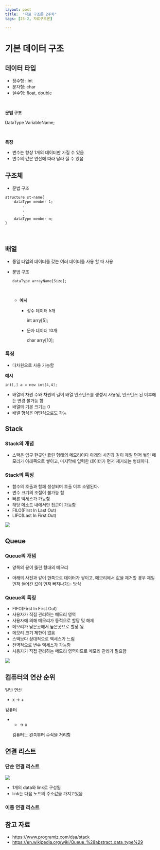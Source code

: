 ```yaml
---
layout: post
title:  "자료 구조론 2주차"
tags: [23-2, 자료구조론]

---
```


# 기본 데이터 구조

## 데이터 타입

- 정수형 : int
- 문자형: char
- 실수형: float, double

<br/>

**문법 구조**

DataType VariableName;

<br/>

**특징**

- 변수는 항상 1개의 데이터만 가질 수 있음
- 변수의 값은 연산에 따라 달라 질 수 있음



## 구조체

*  문법 구조

```
structure st-name{
	dataType member 1;
		.
		.
		.
	dataType member n;
}
```

<br/>

## 배열

* 동일 타입의 데이터를 갖는 여러 데이터를 사용 할 때 사용

* 문법 구조

  ```
  dataType arrayName[Size];
  ```

  <br/>

  * **예시**

     * 정수 데이터 5개

       int arry[5];

     * 문자 데이터 10개

       char arry[10];

### 특징

* 다차원으로 사용 가능함

**예시**

```
int[,] a = new int[4,4];
```

* 배열의 차원 수와 차원의 길이 배열 인스턴스를 생성시 사용됨, 인스턴스 된 이후에는 변경 불가능 함
* 배열의 기본 크기는 0
* 배열 형식은 어떤식으로도 가능



## Stack

### Stack의 개념

* 스택은 입구 한곳만 뜷린 형태의 메모리이다
  아래의 사진과 같이 제일 먼저 쌓인 메모리가 아래쪽으로 쌓이고, 마지막에 입력한 데이터가 먼저 제거되는 형태이다.

### Stack의 특징

* 함수의 호출과 함께 생성되며 호출 이후 소멸된다.
* 변수 크기의 조절이 불가능 함
* 빠른 엑세스가 가능함
* 해당 메소드 내에서만 접근이 가능함
* FILO(First In Last Out)
* LIFO(Last In First Out)

​	<img src = "https://cdn.programiz.com/sites/tutorial2program/files/stack.png">





## Queue

### Queue의 개념

* 양쪽의 끝이 뜷린 형태의 메모리

* 아래의 사진과 같이 한쪽으로 데이터가 쌓이고, 메모리에서 값을 제거할 경우 제일 먼저 들어간 값이 먼저 빠져나가는 방식

  

### Queue의 특징

* FIFO(First In First Out)
* 사용자가 직접 관리하는 메모리 영역
* 사용자에 의해 메모리가 동적으로 할당 및 해제
* 메모리가 낮은곳에서 높은곳으로 할당 됨
* 메모리 크기 제한이 없음
* 스택보다 상대적으로 엑세스가 느림
* 전역적으로 변수 엑세스가 가능함
* 사용자가 직접 관리하는 메모리 영역이므로 메모리 관리가 필요함

<img src = "https://upload.wikimedia.org/wikipedia/commons/thumb/5/52/Data_Queue.svg/1920px-Data_Queue.svg.png">



## 컴퓨터의 연산 순위

일반 연산

- x -> +

컴퓨터

- + -> x  

  컴퓨터는 왼쪽부터 수식을 처리함



## 연결 리스트

### 단순 연결 리스트

<img src = "https://img1.daumcdn.net/thumb/R1280x0/?scode=mtistory2&fname=https%3A%2F%2Fblog.kakaocdn.net%2Fdn%2F2noEt%2FbtrtMKCKOsJ%2Fdj9v5tv9vRckg0CIm250CK%2Fimg.png">

- 1개의 data와 link로 구성됨
- link는 다음 노드의 주소값을 가지고있음

### 이중 연결 리스트







## 참고 자료

* https://www.programiz.com/dsa/stack
* https://en.wikipedia.org/wiki/Queue_%28abstract_data_type%29